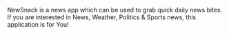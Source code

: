 NewSnack is a news app which can be used to grab quick daily news bites. If you are interested in News, 
Weather, Politics & Sports news, this application is for You!